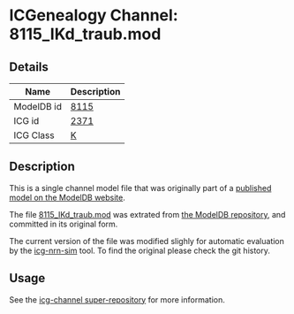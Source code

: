 # ICGenealogy Channel: 8115\_IKd\_traub.mod

## Details

Name | Description
---- | -----------
ModelDB id | [8115](http://senselab.med.yale.edu/ModelDB/ShowModel.cshtml?model=8115)
ICG id | [2371](http://icg.neurotheory.ox.ac.uk/channels/1/2371)
ICG Class | [K](http://icg.neurotheory.ox.ac.uk/channels/1)

## Description

This is a single channel model file that was originally part of a [published model on the ModelDB website](http://senselab.med.yale.edu/ModelDB/ShowModel.cshtml?model=8115).


The file [8115\_IKd\_traub.mod](8115_IKd_traub.mod) was extrated from [the ModelDB repository](http://senselab.med.yale.edu/ModelDB/ShowModel.cshtml?model=8115), and committed in its original form.

The current version of the file was modified slighly for automatic evaluation by the [icg-nrn-sim](https://github.com/icgenealogy/icg-nrn-sim) tool. To find the original please check the git history.


## Usage

See the [icg-channel super-repository](https://github.com/icgenealogy/icg-channels) for more information.